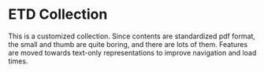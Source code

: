 # ETD Collection

This is a customized collection.
Since contents are standardized pdf format, the small and thumb are quite boring, and there are lots of them. 
Features are moved towards text-only representations to improve navigation and load times. 
